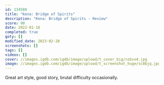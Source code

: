 ```yaml
---
id: 134588
title: "Kena: Bridge of Spirits"
description: "Kena: Bridge of Spirits - Review"
score: 90
date: 2022-01-16
completed: true
goty: []
modified_date: 2023-02-28
screenshots: []
tags: []
videos: []
cover: //images.igdb.com/igdb/image/upload/t_cover_big/co5vx4.jpg
image: //images.igdb.com/igdb/image/upload/t_screenshot_huge/sc8bjq.jpg
---
```

Great art style, good story, brutal difficulty occasionally.